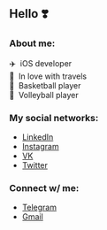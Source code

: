 ## Hello ❣️

### About me:
✈️ &nbsp;iOS developer<br>
🌊 &nbsp;In love with travels<br>
🏀 &nbsp;Basketball player<br>
🏐 &nbsp;Volleyball player
<!--🎓 Bachelor of software engineering-->

### My social networks:
- [LinkedIn](https://www.linkedin.com/in/artyomzagoskin/)
- [Instagram](https://www.instagram.com/tyoma_zago/)
- [VK](https://www.vk.com/inxel)
- [Twitter](https://www.twitter.com/MrZzzago)

### Connect w/ me:
- [Telegram](https://www.t.me/Arty_Zago)
- [Gmail](https://mail.google.com/mail/?view=cm&source=mailto&to=artyzago@gmail.com)

<!--
**Inxel/Inxel** is a ✨ _special_ ✨ repository because its `README.md` (this file) appears on your GitHub profile.

Here are some ideas to get you started:

- 🔭 I’m currently working on ...
- 🌱 I’m currently learning ...
- 👯 I’m looking to collaborate on ...
- 🤔 I’m looking for help with ...
- 💬 Ask me about ...
- 📫 How to reach me: ...
- 😄 Pronouns: ...
- ⚡ Fun fact: ...
-->
